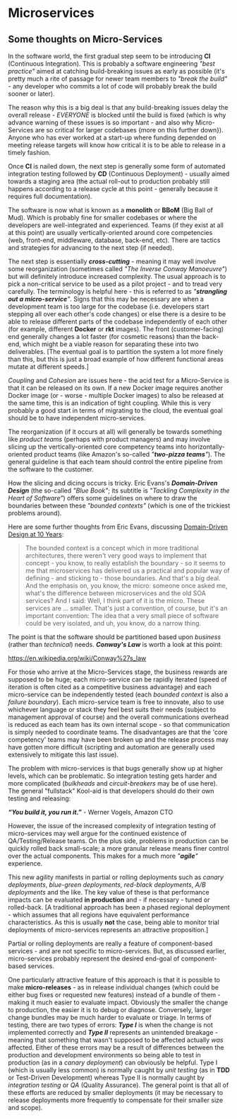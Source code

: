 # Microservices
## Some thoughts on Micro-Services

In the software world, the first gradual step seem to be introducing __CI__ (Continuous Integration). This is probably a software engineering _"best practice"_ aimed at catching build-breaking issues as early as possible (it's pretty much a rite of passage for newer team members to _"break the build"_ - any developer who commits a lot of code will probably break the build sooner or later). 

The reason why this is a big deal is that any build-breaking issues delay the overall release - _EVERYONE_ is blocked until the build is fixed (which is why advance warning of these issues is so important - and also why Micro-Services are so critical for larger codebases {more on this further down}). Anyone who has ever worked at a start-up where funding depended on meeting release targets will know how critical it is to be able to release in a timely fashion.

Once __CI__ is nailed down, the next step is generally some form of automated integration testing followed by __CD__ (Continuous Deployment) - usually aimed towards a staging area (the actual roll-out to production probably still happens according to a release cycle at this point - generally because it requires full documentation).

The software is now what is known as a __monolith__ or __BBoM__ (Big Ball of Mud). Which is probably fine for smaller codebases or where the developers are well-integrated and experienced. Teams (if they exist at all at this point) are usually vertically-oriented around core competencies (web, front-end, middleware, database, back-end, etc). There are tactics and strategies for advancing to the next step (if needed).

The next step is essentially ___cross-cutting___ - meaning it may well involve some reorganization (sometimes called _"The Inverse Conway Manoeuvre"_) but will definitely introduce increased complexity. The usual approach is to pick a non-critical service to be used as a pilot project - and to tread very carefully. The terminology is helpful here - this is referred to as _"__strangling out a micro-service__"_. Signs that this may be necessary are when a development team is too large for the codebase (i.e. developers start stepping all over each other's code changes) or else there is a desire to be able to release different parts of the codebase independently of each other (for example, different __Docker__ or __rkt__ images). The front (customer-facing) end generally changes a lot faster (for cosmetic reasons) than the back-end, which might be a viable reason for separating these into two deliverables. [The eventual goal is to partition the system a lot more finely than this, but this is just a broad example of how different functional areas mutate at different speeds.]

_Coupling_ and _Cohesion_ are issues here - the acid test for a Micro-Service is that it can be released on its own. If a new Docker image requires another Docker image (or - worse - multiple Docker images) to also be released at the same time, this is an indication of tight coupling. While this is very probably a good start in terms of migrating to the cloud, the eventual goal should be to have independent micro-services.

The reorganization (if it occurs at all) will generally be towards something like _product teams_ (perhaps with product managers) and may involve slicing up the vertically-oriented core competency teams into horizontally-oriented product teams (like Amazon's so-called _"__two-pizza teams__"_). The general guideline is that each team should control the entire pipeline from the software to the customer.

How the slicing and dicing occurs is tricky. Eric Evans's ___Domain-Driven Design___ (the so-called _"Blue Book"_; its subtitle is _"Tackling Complexity in the Heart of Software"_) offers some guidelines on where to draw the boundaries between these _"bounded contexts"_ (which is one of the trickiest problems around).

Here are some further thoughts from Eric Evans, discussing
[Domain-Driven Design at 10 Years](http://www.se-radio.net/2015/05/se-radio-episode-226-eric-evans-on-domain-driven-design-at-10-years/):

> The bounded context is a concept which in more traditional architectures, there
> weren't very good ways to implement that concept - you know, to really establish
> the boundary - so it seems to me that microservices has delivered us a practical
> and popular way of defining - and sticking to - those boundaries. And that's a
> big deal. And the emphasis on, you know, the micro: someone once asked me, what's
> the difference between microservices and the old SOA services? And I said: Well,
> I think part of it is the micro. These services are ... smaller. That's just a
> convention, of course, but it's an important convention: The idea that a very
> small piece of software could be very isolated, and uh, you know, do a narrow
> thing.

The point is that the software should be partitioned based upon _business_ (rather than _technical_) needs. ___Conway's Law___ is worth a look at this point:

  https://en.wikipedia.org/wiki/Conway%27s_law

For those who arrive at the Micro-Services stage, the business rewards are supposed to be huge; each micro-service can be rapidly iterated (speed of iteration is often cited as a competitive business advantage) and each micro-service can be independently tested (each _bounded context_ is also a _failure boundary_). Each micro-service team is free to innovate, also to use whichever language or stack they feel best suits their needs (subject to management approval of course) and the overall communications overhead is reduced as each team has its own internal scope - so that communication is simply needed to coordinate teams. The disadvantages are that the 'core competency' teams may have been broken up and the release process may have gotten more difficult (scripting and automation are generally used extensively to mitigate this last issue).

The problem with micro-services is that bugs generally show up at higher levels, which can be problematic. So integration testing gets harder and more complicated (_bulkheads_ and _circuit-breakers_ may be of use here). The general "fullstack" Kool-aid is that developers should do their own testing and releasing:

  ___“You build it, you run it.”___ - Werner Vogels, Amazon CTO

However, the issue of the increased complexity of integration testing of micro-services may well argue for the continued existence of QA/Testing/Release teams. On the plus side, problems in production can be quickly rolled back small-scale; a more granular release means finer control over the actual components. This makes for a much more _"__agile__"_ experience.

This new agility manifests in partial or rolling deployments such as _canary deployments_, _blue-green deployments_, _red-black deployments_, _A/B deployments_ and the like. The key value of these is that performance impacts can be evaluated __in production__ and - if necessary - tuned or rolled-back. [A traditional approach has been a phased regional deployment - which assumes that all regions have equivalent performance characteristics. As this is usually __not__ the case, being able to monitor trial deployments of micro-services represents an attractive proposition.]

Partial or rolling deployments are really a feature of component-based services - and are not specific to micro-services. But, as discussed earlier, micro-services probably represent the desired end-goal of component-based services.

One particularly attractive feature of this approach is that it is possible to make __micro-releases__ - as in release individual changes (which could be either bug fixes or requested new features) instead of a bundle of them - making it much easier to evaluate impact. Obviously the smaller the change to production, the easier it is to debug or diagnose. Conversely, larger change bundles may be much harder to evaluate or triage. In terms of testing, there are two types of errors: ___Type I___ is when the change is not implemented correctly and ___Type II___ represents an unintended breakage - meaning that something that wasn't supposed to be affected actually _was_ affected. Either of these errors may be a result of differences between the production and development environments so being able to test in production (as in a _canary deployment_) can obviously be helpful. Type I (which is usually less common) is normally caught by _unit testing_ (as in __TDD__ or Test-Driven Development) whereas Type II is normally caught by _integration testing_ or _QA_ (Quality Assurance). The general point is that all of these efforts are reduced by smaller deployments (it may be necessary to release deployments more frequently to compensate for their smaller size and scope).
